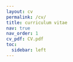 ```yaml
---
layout: cv
permalink: /cv/
title: curriculum vitae
nav: true
nav_order: 1
cv_pdf: CV.pdf
toc:
  sidebar: left
---
```

